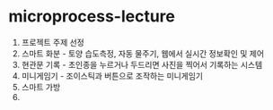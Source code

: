 # microprocess-lecture

1. 프로젝트 주제 선정
  2. 스마트 화분 - 토양 습도측정, 자동 물주기, 웹에서 실시간 정보확인 및 제어
  3. 현관문 기록 - 초인종을 누르거나 두드리면 사진을 찍어서 기록하는 시스템
  4. 미니게임기 - 조이스틱과 버튼으로 조작하는 미니게임기
  5. 스마트 가방
2. 
